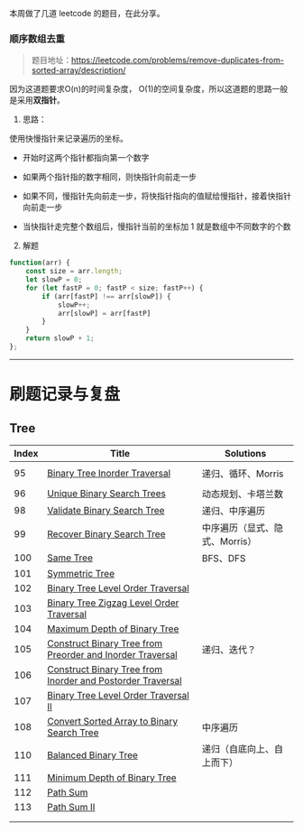 本周做了几道 leetcode 的题目，在此分享。

### 顺序数组去重

> 题目地址：https://leetcode.com/problems/remove-duplicates-from-sorted-array/description/

因为这道题要求O(n)的时间复杂度， O(1)的空间复杂度，所以这道题的思路一般是采用**双指针**。

1. 思路：

使用快慢指针来记录遍历的坐标。

- 开始时这两个指针都指向第一个数字

- 如果两个指针指的数字相同，则快指针向前走一步

- 如果不同，慢指针先向前走一步，将快指针指向的值赋给慢指针，接着快指针向前走一步

- 当快指针走完整个数组后，慢指针当前的坐标加 1 就是数组中不同数字的个数

2. 解题

```javascript
function(arr) {
    const size = arr.length;
    let slowP = 0;
    for (let fastP = 0; fastP < size; fastP++) {
        if (arr[fastP] !== arr[slowP]) {
            slowP++;
            arr[slowP] = arr[fastP]
        }
    }
    return slowP + 1;
};
```

---

# 刷题记录与复盘

## Tree

| Index | Title                                                        | Solutions                      |
| ----- | ------------------------------------------------------------ | ------------------------------ |
|       |                                                              |                                |
| 95    | [Binary Tree Inorder Traversal](https://leetcode.com/problems/binary-tree-inorder-traversal/description/) | 递归、循环、Morris             |
|       |                                                              |                                |
| 96    | [Unique Binary Search Trees](https://leetcode.com/problems/unique-binary-search-trees/description/) | 动态规划、卡塔兰数             |
| 98    | [Validate Binary Search Tree](https://leetcode.com/problems/validate-binary-search-tree/description/) | 递归、中序遍历                 |
| 99    | [Recover Binary Search Tree](https://leetcode.com/problems/recover-binary-search-tree/description/) | 中序遍历（显式、隐式、Morris） |
| 100   | [Same Tree](https://leetcode.com/problems/same-tree/description/) | BFS、DFS                       |
| 101   | [Symmetric Tree](https://leetcode.com/problems/symmetric-tree/description/) |                                |
| 102   | [Binary Tree Level Order Traversal](https://leetcode.com/problems/binary-tree-level-order-traversal/description/) |                                |
| 103   | [Binary Tree Zigzag Level Order Traversal](https://leetcode.com/problems/binary-tree-zigzag-level-order-traversal/description/) |                                |
| 104   | [Maximum Depth of Binary Tree](https://leetcode.com/problems/maximum-depth-of-binary-tree/description/) |                                |
| 105   | [Construct Binary Tree from Preorder and Inorder Traversal](https://leetcode.com/problems/construct-binary-tree-from-preorder-and-inorder-traversal/description/) | 递归、迭代？                   |
| 106   | [Construct Binary Tree from Inorder and Postorder Traversal](https://leetcode.com/problems/construct-binary-tree-from-inorder-and-postorder-traversal/description/) |                                |
| 107   | [Binary Tree Level Order Traversal II](https://leetcode.com/problems/binary-tree-level-order-traversal-ii/description/) |                                |
| 108   | [Convert Sorted Array to Binary Search Tree](https://leetcode.com/problems/convert-sorted-array-to-binary-search-tree/description/) | 中序遍历                       |
| 110   | [Balanced Binary Tree](https://leetcode.com/problems/balanced-binary-tree/description/) | 递归（自底向上、自上而下）     |
| 111   | [Minimum Depth of Binary Tree](https://leetcode.com/problems/minimum-depth-of-binary-tree/description/) |                                |
| 112   | [Path Sum](https://leetcode.com/problems/path-sum/description/) |                                |
| 113   | [Path Sum II](https://leetcode.com/problems/path-sum-ii/description/) |                                |
|       |                                                              |                                |
|       |                                                              |                                |


